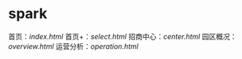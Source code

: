 # spark

首页：*index.html*
首页+：*select.html*
招商中心：*center.html*
园区概况：*overview.html*
运营分析：*operation.html*